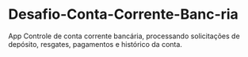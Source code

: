 # Desafio-Conta-Corrente-Banc-ria
App Controle de conta corrente bancária, processando solicitações de depósito, resgates, pagamentos e histórico da conta.
